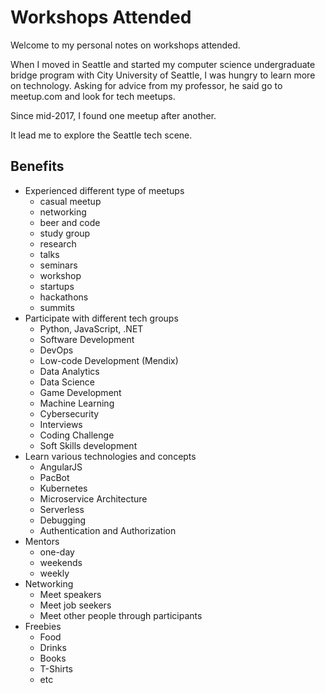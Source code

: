# Workshops Attended
Welcome to my personal notes on workshops attended. 

When I moved in Seattle and started my computer science undergraduate bridge program with City University of Seattle, I was hungry to learn more on technology. Asking for advice from my professor, he said go to meetup.com and look for tech meetups. 

Since mid-2017, I found one meetup after another.

It lead me to explore the Seattle tech scene.
 
## Benefits
- Experienced different type of meetups
  - casual meetup
  - networking
  - beer and code
  - study group
  - research
  - talks
  - seminars
  - workshop
  - startups
  - hackathons
  - summits
- Participate with different tech groups
  - Python, JavaScript, .NET
  - Software Development
  - DevOps
  - Low-code Development (Mendix)
  - Data Analytics
  - Data Science
  - Game Development
  - Machine Learning
  - Cybersecurity
  - Interviews
  - Coding Challenge
  - Soft Skills development
- Learn various technologies and concepts
  - AngularJS
  - PacBot
  - Kubernetes
  - Microservice Architecture
  - Serverless
  - Debugging
  - Authentication and Authorization
- Mentors
  - one-day
  - weekends
  - weekly
- Networking
  - Meet speakers
  - Meet job seekers
  - Meet other people through participants
- Freebies 
  - Food
  - Drinks
  - Books
  - T-Shirts
  - etc

